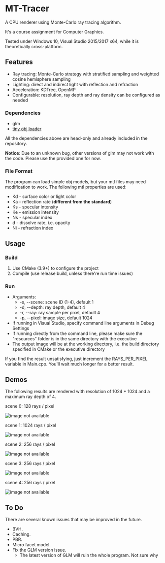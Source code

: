 # MT-Tracer

A CPU renderer using Monte-Carlo ray tracing algorithm.

It's a course assignment for Computer Graphics.

Tested under Windows 10, Visual Studio 2015/2017 x64, while it is theoretically cross-platform.

## Features

* Ray tracing: Monte-Carlo strategy with stratified sampling and weighted cosine hemisphere sampling
* Lighting: direct and indirect light with reflection and refraction
* Acceleration: KDTree, OpenMP
* Configurable: resolution, ray depth and ray density can be configured as needed

### Dependencies

* glm
* [tiny obj loader](https://github.com/syoyo/tinyobjloader)

All the dependencies above are head-only and already included in the repository.

 __Notice__: Due to an unknown bug, other versions of glm may not work with the code. Please use the provided one for now.

### File Format

The program can load simple obj models, but your mtl files may need modification to work. The following mtl properties are used:

* Kd - surface color or light color
* Ka - reflection rate (__different from the standard__)
* Ks - specular intensity
* Ke - emission intensity
* Ns - specular index
* d  - dissolve rate, i.e. opacity
* Ni - refraction index

## Usage

### Build

1. Use CMake (3.9+) to configure the project
2. Compile (use release build, unless there're run time issues)

### Run

* Arguments:
  * -s, --scene: scene ID (1-4), default 1
  * -d, --depth: ray depth, default 4
  * -r, --ray:   ray sample per pixel, default 4
  * -p, --pixel: image size, default 1024
* If running in Visual Studio, specify command line arguments in Debug Settings
* If running directly from the command line, please make sure the "resources" folder is in the same directory with the executive
* The output image will be at the working directory, i.e. the build directory specified in CMake or the executive directory

If you find the result unsatisfying, just increment the RAYS_PER_PIXEL variable in Main.cpp. You'll wait much longer for a better result.

## Demos

The following results are rendered with resolution of 1024 * 1024 and a maximum ray depth of 4.

scene 0: 128 rays / pixel

![image not available](samples/house_128.png)

scene 1: 1024 rays / pixel

![image not available](samples/scene1_1024.png)

scene 2: 256 rays / pixel

![image not available](samples/scene2_256.png)

scene 3: 256 rays / pixel

![image not available](samples/scene3_256.png)

scene 4: 256 rays / pixel

![image not available](samples/scene4_256.png)

## To Do

There are several known issues that may be improved in the future.

* BVH.
* Caching.
* PBR.
* Micro facet model.
* Fix the GLM version issue.
  * The latest version of GLM will ruin the whole program. Not sure why
